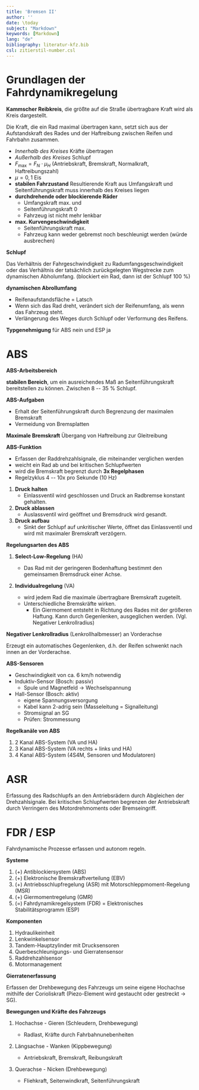 ```yaml
---
title: 'Bremsen II'
author: ''
date: \today
subject: "Markdown"
keywords: [Markdown]
lang: "de"
bibliography: literatur-kfz.bib 
csl: zitierstil-number.csl
---
```

<!------------------------------------------------------------------------+
![Bremsen, Quelle: Europa-Verlag](images/Bremsen/Bremsen-1.pdf){width=70%} 
ju 24-12-22  Bremsen II
--------------------------------------------------------------------------->

# Grundlagen der Fahrdynamikregelung

**Kammscher Reibkreis**, die größte auf die Straße übertragbare Kraft wird als Kreis dargestellt.

Die Kraft, die ein Rad maximal übertragen kann, setzt sich aus der Aufstandskraft des Rades und der Haftreibung zwischen Reifen und Fahrbahn zusammen.

- *Innerhalb des Kreises* Kräfte übertragen
- *Außerhalb des Kreises* Schlupf
- $F_\text{max} = F_N \cdot \mu_H$ (Antriebskraft, Bremskraft, Normalkraft, Haftreibungszahl)
- $\mu = 0,1$ Eis
- **stabilen Fahrzustand** Resultierende Kraft aus Umfangskraft und Seitenführungskraft muss innerhalb des Kreises liegen
- **durchdrehende oder blockierende Räder**
    - Umfangskraft max. und 
    - Seitenführungskraft 0
    - Fahrzeug ist nicht mehr lenkbar
- **max. Kurvengeschwindigkeit**
    - Seitenführungskraft max.
    - Fahrzeug kann weder gebremst noch beschleunigt werden (würde ausbrechen)

**Schlupf**

Das Verhältnis der Fahrgeschwindigkeit zu Radumfangsgeschwindigkeit oder das Verhältnis der tatsächlich zurückgelegten Wegstrecke zum dynamischen Abholumfang. (blockiert ein Rad, dann ist der Schlupf 100 \%)

**dynamischen Abrollumfang**

- Reifenaufstandsfläche = Latsch 
- Wenn sich das Rad dreht, verändert sich der Reifenumfang, als wenn das Fahrzeug steht. 
- Verlängerung des Weges durch Schlupf oder Verformung des Reifens.

**Typgenehmigung** für ABS nein und ESP ja


# ABS

**ABS-Arbeitsbereich**

**stabilen Bereich**, um ein ausreichendes Maß an Seitenführungskraft bereitstellen zu können. Zwischen 8 -- 35 \% Schlupf.

**ABS-Aufgaben**

- Erhalt der Seitenführungskraft durch Begrenzung der maximalen Bremskraft
- Vermeidung von Bremsplatten

**Maximale Bremskraft** Übergang von Haftreibung zur Gleitreibung

**ABS-Funktion**

- Erfassen der Raddrehzahlsignale, die miteinander verglichen werden
- weicht ein Rad ab und bei kritischen Schlupfwerten
- wird die Bremskraft begrenzt durch **3x Regelphasen**
- Regelzyklus 4 -- 10x pro Sekunde (10 Hz)

1. **Druck halten**
    - Einlassventil wird geschlossen und Druck an Radbremse konstant gehalten.
1. **Druck ablassen**
    - Auslassventil wird geöffnet und Bremsdruck wird gesandt.
1. **Druck aufbau**
    - Sinkt der Schlupf auf unkritischer Werte, öffnet das Einlassventil und wird mit maximaler Bremskraft verzögern.

**Regelungsarten des ABS**

1. **Select-Low-Regelung** (HA)
    - Das Rad mit der geringeren Bodenhaftung bestimmt den gemeinsamen Bremsdruck einer Achse.

2. **Individualregelung** (VA)
    - wird jedem Rad die maximale übertragbare Bremskraft zugeteilt. 
    - Unterschiedliche Bremskräfte wirken.
        - Ein Giermoment entsteht in Richtung des Rades mit der größeren Haftung. Kann durch Gegenlenken, ausgeglichen werden. (Vgl. Negativer Lenkrollradius)

**Negativer Lenkrollradius** (Lenkrollhalbmesser) an Vorderachse

Erzeugt ein automatisches Gegenlenken, d.h. der Reifen schwenkt nach innen an der Vorderachse.

**ABS-Sensoren** 

- Geschwindigkeit von ca. 6 km/h notwendig
- Induktiv-Sensor (Bosch: passiv)
    - Spule und Magnetfeld $\to$ Wechselspannung
- Hall-Sensor  (Bosch: aktiv)
    - eigene Spannungsversorgung 
    - Kabel kann 2-adrig sein (Masseleitung = Signalleitung)
    - Stromsignal an SG
    - Prüfen: Strommessung

**Regelkanäle von ABS**

1. 2 Kanal ABS-System (VA und HA)
1. 3 Kanal ABS-System (VA rechts + links und HA)
1. 4 Kanal ABS-System (4S4M, Sensoren und Modulatoren)

# ASR

Erfassung des Radschlupfs an den Antriebsrädern durch Abgleichen der Drehzahlsignale. Bei kritischen Schlupfwerten begrenzen der Antriebskraft durch Verringern des Motordrehmoments oder Bremseingriff.

# FDR / ESP

Fahrdynamische Prozesse erfassen und autonom regeln.

**Systeme**

1. (+) Antiblockiersystem (ABS)
1. (+) Elektronische Bremskraftverteilung (EBV)
1. (+) Antriebsschlupfregelung (ASR) mit Motorschleppmoment-Regelung (MSR)
1. (+) Giermomentregelung (GMR)
1. (=) Fahrdynamikregelsystem (FDR) = Elektronisches Stabilitätsprogramm (ESP)

**Komponenten**

1. Hydraulikeinheit
1. Lenkwinkelsensor
1. Tandem-Hauptzylinder mit Drucksensoren
1. Querbeschleunigungs- und Gierratensensor
1. Raddrehzahlsensor
1. Motormanagement

**Gierratenerfassung**

Erfassen der Drehbewegung des Fahrzeugs um seine eigene Hochachse mithilfe der Corioliskraft (Piezo-Element wird gestaucht oder gestreckt $\to$ SG).

**Bewegungen und Kräfte des Fahrzeugs**

1. Hochachse - Gieren (Schleudern, Drehbewegung)
    - Radlast, Kräfte durch Fahrbahnunebenheiten

1. Längsachse - Wanken (Kippbewegung)
    - Antriebskraft, Bremskraft, Reibungskraft

1. Querachse - Nicken (Drehbewegung)
    - Fliehkraft, Seitenwindkraft, Seitenführungskraft